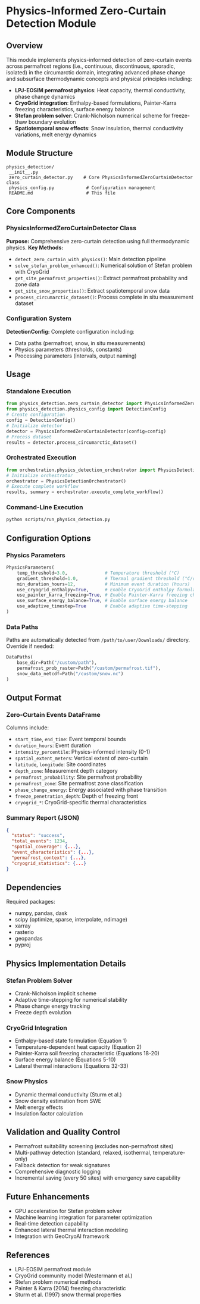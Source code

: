 # Physics-Informed Zero-Curtain Detection Module

## Overview
This module implements physics-informed detection of zero-curtain events across permafrost regions (i.e., continuous, discontinuous, sporadic, isolated) in the circumarctic domain, integrating advanced phase change and subsurface thermodynamic concepts and physical principles including:
- **LPJ-EOSIM permafrost physics**: Heat capacity, thermal conductivity, phase change dynamics
- **CryoGrid integration**: Enthalpy-based formulations, Painter-Karra freezing characteristics, surface energy balance
- **Stefan problem solver**: Crank-Nicholson numerical scheme for freeze-thaw boundary evolution
- **Spatiotemporal snow effects**: Snow insulation, thermal conductivity variations, melt energy dynamics

## Module Structure
```
physics_detection/
 __init__.py
 zero_curtain_detector.py    # Core PhysicsInformedZeroCurtainDetector class
 physics_config.py            # Configuration management
 README.md                    # This file
```

## Core Components
### PhysicsInformedZeroCurtainDetector Class
**Purpose:** Comprehensive zero-curtain detection using full thermodynamic physics.
**Key Methods:**
- `detect_zero_curtain_with_physics()`: Main detection pipeline
- `solve_stefan_problem_enhanced()`: Numerical solution of Stefan problem with CryoGrid
- `get_site_permafrost_properties()`: Extract permafrost probability and zone data
- `get_site_snow_properties()`: Extract spatiotemporal snow data
- `process_circumarctic_dataset()`: Process complete in situ measurement dataset
### Configuration System
**DetectionConfig:** Complete configuration including:
- Data paths (permafrost, snow, in situ measurements)
- Physics parameters (thresholds, constants)
- Processing parameters (intervals, output naming)

## Usage
### Standalone Execution
```python
from physics_detection.zero_curtain_detector import PhysicsInformedZeroCurtainDetector
from physics_detection.physics_config import DetectionConfig
# Create configuration
config = DetectionConfig()
# Initialize detector
detector = PhysicsInformedZeroCurtainDetector(config=config)
# Process dataset
results = detector.process_circumarctic_dataset()
```
### Orchestrated Execution
```python
from orchestration.physics_detection_orchestrator import PhysicsDetectionOrchestrator
# Initialize orchestrator
orchestrator = PhysicsDetectionOrchestrator()
# Execute complete workflow
results, summary = orchestrator.execute_complete_workflow()
```
### Command-Line Execution
```bash
python scripts/run_physics_detection.py
```

## Configuration Options
### Physics Parameters
```python
PhysicsParameters(
    temp_threshold=3.0,              # Temperature threshold (°C)
    gradient_threshold=1.0,          # Thermal gradient threshold (°C/day)
    min_duration_hours=12,           # Minimum event duration (hours)
    use_cryogrid_enthalpy=True,      # Enable CryoGrid enthalpy formulation
    use_painter_karra_freezing=True, # Enable Painter-Karra freezing characteristic
    use_surface_energy_balance=True, # Enable surface energy balance
    use_adaptive_timestep=True       # Enable adaptive time-stepping
)
```
### Data Paths
Paths are automatically detected from `/path/to/user/Downloads/` directory. Override if needed:
```python
DataPaths(
    base_dir=Path("/custom/path"),
    permafrost_prob_raster=Path("/custom/permafrost.tif"),
    snow_data_netcdf=Path("/custom/snow.nc")
)
```

## Output Format
### Zero-Curtain Events DataFrame
Columns include:
- `start_time`, `end_time`: Event temporal bounds
- `duration_hours`: Event duration
- `intensity_percentile`: Physics-informed intensity (0-1)
- `spatial_extent_meters`: Vertical extent of zero-curtain
- `latitude`, `longitude`: Site coordinates
- `depth_zone`: Measurement depth category
- `permafrost_probability`: Site permafrost probability
- `permafrost_zone`: Site permafrost zone classification
- `phase_change_energy`: Energy associated with phase transition
- `freeze_penetration_depth`: Depth of freezing front
- `cryogrid_*`: CryoGrid-specific thermal characteristics
### Summary Report (JSON)
```json
{
  "status": "success",
  "total_events": 1234,
  "spatial_coverage": {...},
  "event_characteristics": {...},
  "permafrost_context": {...},
  "cryogrid_statistics": {...}
}
```

## Dependencies
Required packages:
- numpy, pandas, dask
- scipy (optimize, sparse, interpolate, ndimage)
- xarray
- rasterio
- geopandas
- pyproj

## Physics Implementation Details
### Stefan Problem Solver
- Crank-Nicholson implicit scheme
- Adaptive time-stepping for numerical stability
- Phase change energy tracking
- Freeze depth evolution
### CryoGrid Integration
- Enthalpy-based state formulation (Equation 1)
- Temperature-dependent heat capacity (Equation 2)
- Painter-Karra soil freezing characteristic (Equations 18-20)
- Surface energy balance (Equations 5-10)
- Lateral thermal interactions (Equations 32-33)
### Snow Physics
- Dynamic thermal conductivity (Sturm et al.)
- Snow density estimation from SWE
- Melt energy effects
- Insulation factor calculation

## Validation and Quality Control
- Permafrost suitability screening (excludes non-permafrost sites)
- Multi-pathway detection (standard, relaxed, isothermal, temperature-only)
- Fallback detection for weak signatures
- Comprehensive diagnostic logging
- Incremental saving (every 50 sites) with emergency save capability

## Future Enhancements
- GPU acceleration for Stefan problem solver
- Machine learning integration for parameter optimization
- Real-time detection capability
- Enhanced lateral thermal interaction modeling
- Integration with GeoCryoAI framework

## References
- LPJ-EOSIM permafrost module
- CryoGrid community model (Westermann et al.)
- Stefan problem numerical methods
- Painter & Karra (2014) freezing characteristic
- Sturm et al. (1997) snow thermal properties